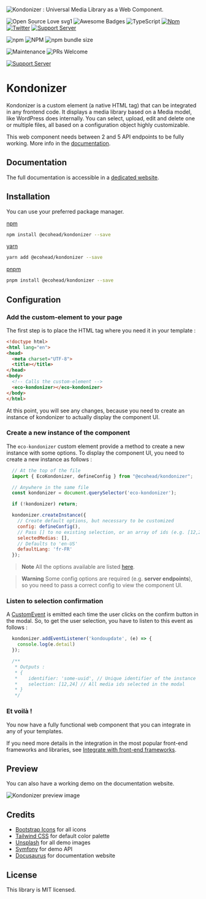 ![Kondonizer : Universal Media Library as a Web Component.](https://static.aureldvx.fr/ecohead/kondonizer/kondonizer-banner.jpg)

![Open Source Love svg1](https://badges.frapsoft.com/os/v1/open-source.svg?v=103)
![Awesome Badges](https://img.shields.io/badge/badges-awesome-green.svg)
![TypeScript](https://badgen.net/badge/icon/typescript?icon=typescript&label)
[![Npm](https://badgen.net/badge/icon/npm?icon=npm&label)](https://https://npmjs.com/package/@ecohead/kondonizer)
[![Twitter](https://badgen.net/badge/icon/twitter?icon=twitter&label)](https://twitter.com/aureldvx)
[![Support Server](https://img.shields.io/discord/980898930869031002.svg?label=Discord&logo=Discord&colorB=7289da&style=flat)](https://discord.gg/gPFM7ffu5B)

![npm](https://img.shields.io/npm/v/@ecohead/kondonizer?style=for-the-badge)
![NPM](https://img.shields.io/npm/l/@ecohead/kondonizer?style=for-the-badge)
![npm bundle size](https://img.shields.io/bundlephobia/minzip/@ecohead/kondonizer?style=for-the-badge)

![Maintenance](https://img.shields.io/badge/Maintained%3F-yes-green.svg?style=for-the-badge)
![PRs Welcome](https://img.shields.io/badge/PRs-welcome-brightgreen.svg?style=for-the-badge)

[![Support Server](https://img.shields.io/discord/980898930869031002.svg?label=Discord&logo=Discord&colorB=7289da&style=for-the-badge)](https://discord.gg/gPFM7ffu5B)

# Kondonizer

Kondonizer is a custom element (a native HTML tag) that can be integrated in any frontend code. It displays a media library based on a Media model, like WordPress does internally. You can select, upload, edit and delete one or multiple files, all based on a configuration object highly customizable.

This web component needs between 2 and 5 API endpoints to be fully working. More info in the [documentation](https://kondonizer.aureldvx.fr/specify-api-endpoints).


## Documentation

The full documentation is accessible in a [dedicated website](https://kondonizer.aureldvx.fr/).


## Installation

You can use your preferred package manager.

[npm](https://www.npmjs.com/)
```bash
npm install @ecohead/kondonizer --save
```
[yarn](https://yarnpkg.com/)
```bash
yarn add @ecohead/kondonizer --save
```
[pnpm](https://pnpm.io/)
```bash
pnpm install @ecohead/kondonizer --save
```

## Configuration

### Add the custom-element to your page

The first step is to place the HTML tag where you need it in your template :

```html
<!doctype html>
<html lang="en">
<head>
  <meta charset="UTF-8">
  <title></title>
</head>
<body>
  <!-- Calls the custom-element -->
  <eco-kondonizer></eco-kondonizer>
</body>
</html>
```

At this point, you will see any changes, because you need to create an instance of kondonizer to actually display the component UI.

### Create a new instance of the component

The `eco-kondonizer` custom element provide a method to create a new instance with some options. To display the component UI, you need to create a new instance as follows :

```js
  // At the top of the file
  import { EcoKondonizer, defineConfig } from "@ecohead/kondonizer";

  // Anywhere in the same file
  const kondonizer = document.querySelector('eco-kondonizer');

  if (!kondonizer) return;

  kondonizer.createInstance({
    // Create default options, but necessary to be customized
    config: defineConfig(),
    // Pass [] to no existing selection, or an array of ids (e.g. [12,28,46])
    selectedMedias: [],
    // Defaults to 'en-US'
    defaultLang: 'fr-FR'
  });
```

> **Note**
> All the options available are listed [here](https://aureldvx.fr/ecohead/kondonizer/configuration-options).

> **Warning**
> Some config options are required (e.g. **server endpoints**), so you need to pass a correct config to view the component UI.

### Listen to selection confirmation

A [CustomEvent](https://developer.mozilla.org/en-US/docs/Web/API/CustomEvent/CustomEvent) is emitted each time the user clicks on the confirm button in the modal.
So, to get the user selection, you have to listen to this event as follows :

```js
  kondonizer.addEventListener('kondoupdate', (e) => {
    console.log(e.detail)
  });

  /**
   * Outputs :
   * {
   *    identifier: 'some-uuid', // Unique identifier of the instance
   *    selection: [12,24] // All media ids selected in the modal
   * }
   */
```

### Et voilà !

You now have a fully functional web component that you can integrate in any of your templates.

If you need more details in the integration in the most popular front-end frameworks and libraries, see [Integrate with front-end frameworks](ttps://aureldvx.fr/ecohead/kondonizer/integrate-with-frameworks).

## Preview

You can also have a working demo on the documentation website.

  ![Kondonizer preview image](https://static.aureldvx.fr/ecohead/kondonizer/kondonizer-preview.png)

## Credits
- [Bootstrap Icons](https://icons.getbootstrap.com/) for all icons
- [Tailwind CSS](https://tailwindcss.com/) for default color palette
- [Unsplash](https://unsplash.com/) for all demo images
- [Symfony](https://symfony.com/) for demo API
- [Docusaurus](https://docusaurus.io/) for documentation website

## License
This library is MIT licensed.
